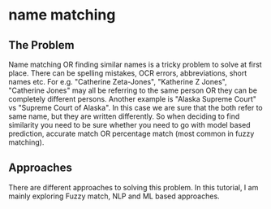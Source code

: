# name matching

## The Problem

Name matching OR finding similar names is a tricky problem to solve at first place. There can be spelling mistakes, OCR errors, abbreviations, short names etc. For e.g. "Catherine Zeta-Jones", "Katherine Z Jones", "Catherine Jones" may all be referring to the same person OR they can be completely different persons. Another example is "Alaska Supreme Court" vs "Supreme Court of Alaska". In this case we are sure that the both refer to same name, but they are written differently. So when deciding to find similarity you need to be sure whether you need to go with model based prediction, accurate match OR percentage match (most common in fuzzy matching).

## Approaches

There are different approaches to solving this problem. In this tutorial, I am mainly exploring Fuzzy match, NLP and ML based approaches.
